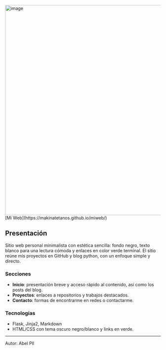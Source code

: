 <img width="1372" height="680" alt="image" src="https://github.com/user-attachments/assets/0f35f54c-f12d-4846-8982-5dc22a99415f" />
[Mi Web](https://makinatetanos.github.io/miweb/)

## Presentación

Sitio web personal minimalista con estética sencilla: fondo negro, texto blanco para una lectura cómoda y enlaces en color verde terminal. El sitio reúne mis proyectos en GitHub y blog python, con un enfoque simple y directo.

### Secciones
- **Inicio**: presentación breve y acceso rápido al contenido, así como los posts del blog.
- **Proyectos**: enlaces a repositorios y trabajos destacados.
- **Contacto**: formas de encontrarme en redes o contactarme.

### Tecnologías
- Flask, Jinja2, Markdown
- HTML/CSS con tema oscuro negro/blanco y links en verde.

---
Autor: Abel Pll
